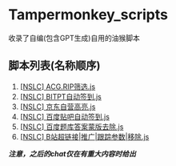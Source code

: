 
# Tampermonkey_scripts

收录了自编(包含GPT生成)自用的油猴脚本

## 脚本列表(名称顺序)

1. [\[NSLC\] ACG.RIP筛选.js](https://github.com/KJH-x/Tampermonkey_scripts/blob/main/Js/[NSLC]%20ACG.RIP%E7%AD%9B%E9%80%89.js)
2. [\[NSLC\] BITPT自动签到.js](https://github.com/KJH-x/Tampermonkey_scripts/blob/main/Js/%5BNSLC%5D%20BITPT%E8%87%AA%E5%8A%A8%E7%AD%BE%E5%88%B0.js)
3. [\[NSLC\] 京东自营高亮.js](https://github.com/KJH-x/Tampermonkey_scripts/blob/main/Js/[NSLC]%20%E4%BA%AC%E4%B8%9C%E8%87%AA%E8%90%A5%E9%AB%98%E4%BA%AE.js)
4. [\[NSLC\] 百度贴吧自动签到.js](https://github.com/KJH-x/Tampermonkey_scripts/blob/main/Js/[NSLC]%20%E7%99%BE%E5%BA%A6%E8%B4%B4%E5%90%A7%E8%87%AA%E5%8A%A8%E7%AD%BE%E5%88%B0.js)
5. [\[NSLC\] 百度题库答案蒙版去除.js](https://github.com/KJH-x/Tampermonkey_scripts/blob/main/Js/[NSLC]%20%E7%99%BE%E5%BA%A6%E9%A2%98%E5%BA%93%E7%AD%94%E6%A1%88%E8%92%99%E7%89%88%E5%8E%BB%E9%99%A4.js)
6. [\[NSLC\] B站超链接|推广|跟踪参数|移除.js](https://github.com/KJH-x/Tampermonkey_scripts/blob/main/Js/%5BNSLC%5D%20B%E7%AB%99%E8%B6%85%E9%93%BE%E6%8E%A5%7C%E6%8E%A8%E5%B9%BF%7C%E8%B7%9F%E8%B8%AA%E5%8F%82%E6%95%B0%7C%E7%A7%BB%E9%99%A4.js)


***注意，之后的chat仅在有重大内容时给出***
